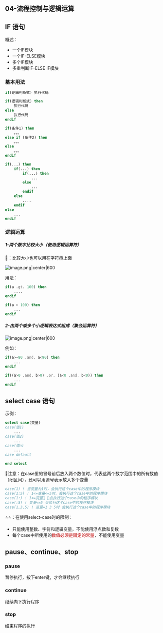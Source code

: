 ## 04-流程控制与逻辑运算

## IF 语句

概述：
- 一个IF模块
- 一个IF-ELSE模块
- 多个IF模块
- 多重判断IF-ELSE IF模块

### 基本用法

```fortran
if(逻辑判断式) 执行代码
```

```fortran
if(逻辑判断式) then
	执行代码
else
	执行代码
endif
```

```fortran
if(条件1) then
	。。。
else if (条件2) then
	。。。
else
	。。。
endif
```

```fortran
if(...) then
	if(...) then
		if(...) then
			...
		else
			...
		endif
	else
		....
	endif
else
	...
endif
```


### 逻辑运算

##### 1-两个数字比较大小（使用逻辑运算符）

📢：比较大小也可以用在字符串上面

![image.png|center|600](https://jsd.cdn.zzko.cn/gh/NEUQer-xing/Markdown_images@master/images-2/20230725152734.png)

用法：
``` fortran
if(a .gt. 100) then
	....
endif
```

```fortran
if(a > 100) then
	...
endif
```


##### 2-由两个或多个小逻辑表达式组成（集合运算符）

![image.png|center|600](https://jsd.cdn.zzko.cn/gh/NEUQer-xing/Markdown_images@master/images-2/20230725153000.png)

例如：
```fortran
if(a>=80 .and. a<90) then 
	...
endif

if((a>0 .and. b>0) .or. (a<0 .and. b<0)) then
	...
endif
```

## select case 语句

示例：

```fortran
select case(变量)
case(值1)
	...
case(值2)
	...
case(值n)
	...
case default
	...
end select
```

📢注意：在case里的冒号前后放入两个数值时，代表这两个数字范围中的所有数值（闭区间），还可以用逗号表示放入多个变量

```fortran
case(1) ! 当变量为1时，会执行这个case中的程序模块
case(1:5) ! 1<=变量<=5时，会执行这个case中的程序模块
case(1:) ! 1<=变量 会执行这个case中的程序模块
case(:5) ! 变量<=5 会执行这个case中的程序模块
case(1,3,5) ! 变量=1 3 5时 会执行这个case中的程序模块
```

⭐️⭐️：在使用select-case时的限制：
- 只能使用整数、字符和逻辑变量，不能使用浮点数和复数
- 每个case中所使用的<font color="##c00000">数值必须是固定的常量</font>，不能使用变量


## pause、continue、stop

### pause

暂停执行，按下enter键，才会继续执行

### continue

继续向下执行程序

### stop

结束程序的执行

